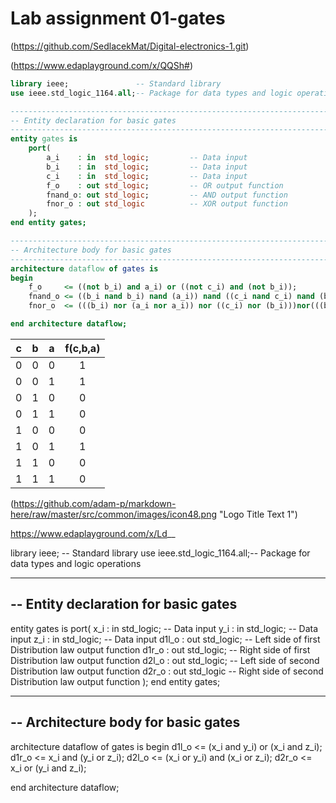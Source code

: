 # Lab assignment 01-gates


(https://github.com/SedlacekMat/Digital-electronics-1.git)

(https://www.edaplayground.com/x/QQSh#)

```vhdl
library ieee;               -- Standard library
use ieee.std_logic_1164.all;-- Package for data types and logic operations

------------------------------------------------------------------------
-- Entity declaration for basic gates
------------------------------------------------------------------------
entity gates is
    port(
        a_i    : in  std_logic;         -- Data input
        b_i    : in  std_logic;         -- Data input
        c_i    : in  std_logic;         -- Data input
        f_o    : out std_logic;         -- OR output function
        fnand_o: out std_logic;         -- AND output function
        fnor_o : out std_logic          -- XOR output function
    );
end entity gates;

------------------------------------------------------------------------
-- Architecture body for basic gates
------------------------------------------------------------------------
architecture dataflow of gates is
begin
    f_o     <= ((not b_i) and a_i) or ((not c_i) and (not b_i));
    fnand_o <= ((b_i nand b_i) nand (a_i)) nand ((c_i nand c_i) nand (b_i nand b_i));
    fnor_o  <= (((b_i) nor (a_i nor a_i)) nor ((c_i) nor (b_i)))nor(((b_i) nor (a_i nor a_i)) nor ((c_i) nor (b_i)));

end architecture dataflow;
```

| **c** | **b** |**a** | **f(c,b,a)** |
| :-: | :-: | :-: | :-: |
| 0 | 0 | 0 | 1 |
| 0 | 0 | 1 | 1 |
| 0 | 1 | 0 | 0 |
| 0 | 1 | 1 | 0 |
| 1 | 0 | 0 | 0 |
| 1 | 0 | 1 | 1 |
| 1 | 1 | 0 | 0 |
| 1 | 1 | 1 | 0 |

(https://github.com/adam-p/markdown-here/raw/master/src/common/images/icon48.png "Logo Title Text 1")

https://www.edaplayground.com/x/Ld__

library ieee;               -- Standard library
use ieee.std_logic_1164.all;-- Package for data types and logic operations

------------------------------------------------------------------------
-- Entity declaration for basic gates
------------------------------------------------------------------------
entity gates is
    port(
        x_i    : in  std_logic;         -- Data input
        y_i    : in  std_logic;         -- Data input
        z_i    : in  std_logic;         -- Data input
        d1l_o  : out std_logic;         -- Left side of first Distribution law output function
        d1r_o : out std_logic;          -- Right side of first Distribution law output function
        d2l_o : out std_logic;          -- Left side of second Distribution law output function
        d2r_o : out std_logic           -- Right side of second Distribution law output function
    );
end entity gates;

------------------------------------------------------------------------
-- Architecture body for basic gates
------------------------------------------------------------------------
architecture dataflow of gates is
begin
    d1l_o <= (x_i and y_i) or (x_i and z_i);
    d1r_o <= x_i and (y_i or z_i);
    d2l_o <= (x_i or y_i) and (x_i or z_i);
    d2r_o <= x_i or (y_i and z_i);

end architecture dataflow;
